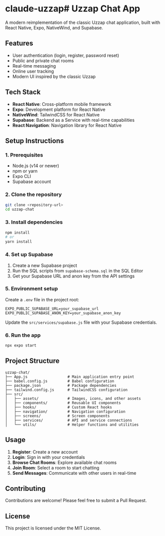 # claude-uzzap# Uzzap Chat App

A modern reimplementation of the classic Uzzap chat application, built with React Native, Expo, NativeWind, and Supabase.

## Features

- User authentication (login, register, password reset)
- Public and private chat rooms
- Real-time messaging
- Online user tracking
- Modern UI inspired by the classic Uzzap

## Tech Stack

- **React Native**: Cross-platform mobile framework
- **Expo**: Development platform for React Native
- **NativeWind**: TailwindCSS for React Native
- **Supabase**: Backend as a Service with real-time capabilities
- **React Navigation**: Navigation library for React Native

## Setup Instructions

### 1. Prerequisites

- Node.js (v14 or newer)
- npm or yarn
- Expo CLI
- Supabase account

### 2. Clone the repository

```bash
git clone <repository-url>
cd uzzap-chat
```

### 3. Install dependencies

```bash
npm install
# or
yarn install
```

### 4. Set up Supabase

1. Create a new Supabase project
2. Run the SQL scripts from `supabase-schema.sql` in the SQL Editor
3. Get your Supabase URL and anon key from the API settings

### 5. Environment setup

Create a `.env` file in the project root:

```
EXPO_PUBLIC_SUPABASE_URL=your_supabase_url
EXPO_PUBLIC_SUPABASE_ANON_KEY=your_supabase_anon_key
```

Update the `src/services/supabase.js` file with your Supabase credentials.

### 6. Run the app

```bash
npx expo start
```

## Project Structure

```
uzzap-chat/
├── App.js                  # Main application entry point
├── babel.config.js         # Babel configuration
├── package.json            # Package dependencies
├── tailwind.config.js      # TailwindCSS configuration
├── src/
│   ├── assets/             # Images, icons, and other assets
│   ├── components/         # Reusable UI components
│   ├── hooks/              # Custom React hooks
│   ├── navigation/         # Navigation configuration
│   ├── screens/            # Screen components
│   ├── services/           # API and service connections
│   └── utils/              # Helper functions and utilities
```

## Usage

1. **Register**: Create a new account
2. **Login**: Sign in with your credentials
3. **Browse Chat Rooms**: Explore available chat rooms
4. **Join Room**: Select a room to start chatting
5. **Send Messages**: Communicate with other users in real-time

## Contributing

Contributions are welcome! Please feel free to submit a Pull Request.

## License

This project is licensed under the MIT License.
